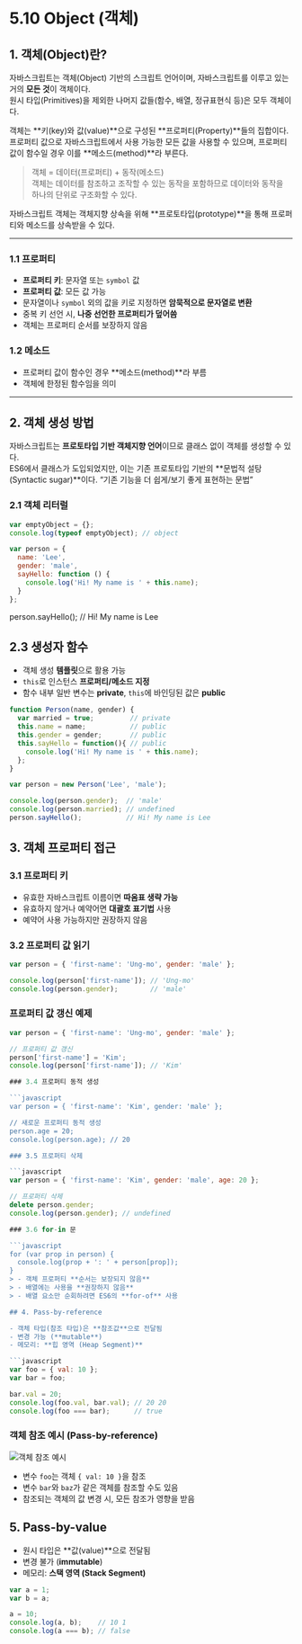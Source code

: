 # 5.10 Object (객체)

## 1. 객체(Object)란?
자바스크립트는 객체(Object) 기반의 스크립트 언어이며, 자바스크립트를 이루고 있는 거의 **모든 것**이 객체이다.  
원시 타입(Primitives)을 제외한 나머지 값들(함수, 배열, 정규표현식 등)은 모두 객체이다.

객체는 **키(key)와 값(value)**으로 구성된 **프로퍼티(Property)**들의 집합이다.  
프로퍼티 값으로 자바스크립트에서 사용 가능한 모든 값을 사용할 수 있으며, 프로퍼티 값이 함수일 경우 이를 **메소드(method)**라 부른다.

> 객체 = 데이터(프로퍼티) + 동작(메소드)  
> 객체는 데이터를 참조하고 조작할 수 있는 동작을 포함하므로 데이터와 동작을 하나의 단위로 구조화할 수 있다.

자바스크립트 객체는 객체지향 상속을 위해 **프로토타입(prototype)**을 통해 프로퍼티와 메소드를 상속받을 수 있다.

---

### 1.1 프로퍼티
- **프로퍼티 키**: 문자열 또는 `symbol` 값
- **프로퍼티 값**: 모든 값 가능
- 문자열이나 `symbol` 외의 값을 키로 지정하면 **암묵적으로 문자열로 변환**  
- 중복 키 선언 시, **나중 선언한 프로퍼티가 덮어씀**  
- 객체는 프로퍼티 순서를 보장하지 않음

### 1.2 메소드
- 프로퍼티 값이 함수인 경우 **메소드(method)**라 부름
- 객체에 한정된 함수임을 의미

---

## 2. 객체 생성 방법
자바스크립트는 **프로토타입 기반 객체지향 언어**이므로 클래스 없이 객체를 생성할 수 있다.  
ES6에서 클래스가 도입되었지만, 이는 기존 프로토타입 기반의 **문법적 설탕(Syntactic sugar)**이다.
“기존 기능을 더 쉽게/보기 좋게 표현하는 문법”

### 2.1 객체 리터럴
```javascript
var emptyObject = {};
console.log(typeof emptyObject); // object

var person = {
  name: 'Lee',
  gender: 'male',
  sayHello: function () {
    console.log('Hi! My name is ' + this.name);
  }
};
```
person.sayHello(); // Hi! My name is Lee
## 2.3 생성자 함수

- 객체 생성 **템플릿**으로 활용 가능  
- `this`로 인스턴스 **프로퍼티/메소드 지정**  
- 함수 내부 일반 변수는 **private**, `this`에 바인딩된 값은 **public**

```javascript
function Person(name, gender) {
  var married = true;         // private
  this.name = name;           // public
  this.gender = gender;       // public
  this.sayHello = function(){ // public
    console.log('Hi! My name is ' + this.name);
  };
}

var person = new Person('Lee', 'male');

console.log(person.gender);  // 'male'
console.log(person.married); // undefined
person.sayHello();           // Hi! My name is Lee
```
## 3. 객체 프로퍼티 접근

### 3.1 프로퍼티 키
- 유효한 자바스크립트 이름이면 **따옴표 생략 가능**  
- 유효하지 않거나 예약어면 **대괄호 표기법** 사용  
- 예약어 사용 가능하지만 권장하지 않음

### 3.2 프로퍼티 값 읽기
```javascript
var person = { 'first-name': 'Ung-mo', gender: 'male' };

console.log(person['first-name']); // 'Ung-mo'
console.log(person.gender);        // 'male'
```
### 프로퍼티 값 갱신 예제

```javascript
var person = { 'first-name': 'Ung-mo', gender: 'male' };

// 프로퍼티 값 갱신
person['first-name'] = 'Kim';
console.log(person['first-name']); // 'Kim'

### 3.4 프로퍼티 동적 생성

```javascript
var person = { 'first-name': 'Kim', gender: 'male' };

// 새로운 프로퍼티 동적 생성
person.age = 20;
console.log(person.age); // 20

### 3.5 프로퍼티 삭제

```javascript
var person = { 'first-name': 'Kim', gender: 'male', age: 20 };

// 프로퍼티 삭제
delete person.gender;
console.log(person.gender); // undefined

### 3.6 for-in 문

```javascript
for (var prop in person) {
  console.log(prop + ': ' + person[prop]);
}
> - 객체 프로퍼티 **순서는 보장되지 않음**  
> - 배열에는 사용을 **권장하지 않음**  
> - 배열 요소만 순회하려면 ES6의 **for-of** 사용

## 4. Pass-by-reference

- 객체 타입(참조 타입)은 **참조값**으로 전달됨  
- 변경 가능 (**mutable**)  
- 메모리: **힙 영역 (Heap Segment)**

```javascript
var foo = { val: 10 };
var bar = foo;

bar.val = 20;
console.log(foo.val, bar.val); // 20 20
console.log(foo === bar);      // true
```
### 객체 참조 예시 (Pass-by-reference)

![객체 참조 예시](./49b22e84-e5ef-44f4-a644-f650f9916865.png)

- 변수 `foo`는 객체 `{ val: 10 }`을 참조
- 변수 `bar`와 `baz`가 같은 객체를 참조할 수도 있음
- 참조되는 객체의 값 변경 시, 모든 참조가 영향을 받음

## 5. Pass-by-value

- 원시 타입은 **값(value)**으로 전달됨  
- 변경 불가 (**immutable**)  
- 메모리: **스택 영역 (Stack Segment)**

```javascript
var a = 1;
var b = a;

a = 10;
console.log(a, b);    // 10 1
console.log(a === b); // false
```
